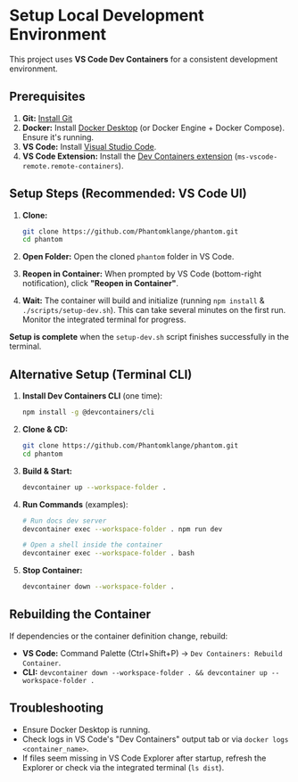 # Setup Local Development Environment

This project uses **VS Code Dev Containers** for a consistent development environment.

## Prerequisites

1. **Git:** [Install Git](https://git-scm.com/book/en/v2/Getting-Started-Installing-Git)
2. **Docker:** Install [Docker Desktop](https://www.docker.com/products/docker-desktop/) (or Docker Engine + Docker Compose). Ensure it's running.
3. **VS Code:** Install [Visual Studio Code](https://code.visualstudio.com/).
4. **VS Code Extension:** Install the [Dev Containers extension](https://marketplace.visualstudio.com/items?itemName=ms-vscode-remote.remote-containers) (`ms-vscode-remote.remote-containers`).

## Setup Steps (Recommended: VS Code UI)

1. **Clone:**

    ```bash
    git clone https://github.com/Phantomklange/phantom.git
    cd phantom
    ```

2. **Open Folder:** Open the cloned `phantom` folder in VS Code.
3. **Reopen in Container:** When prompted by VS Code (bottom-right notification), click **"Reopen in Container"**.
4. **Wait:** The container will build and initialize (running `npm install` & `./scripts/setup-dev.sh`). This can take several minutes on the first run. Monitor the integrated terminal for progress.

**Setup is complete** when the `setup-dev.sh` script finishes successfully in the terminal.

## Alternative Setup (Terminal CLI)

1. **Install Dev Containers CLI** (one time):

    ```bash
    npm install -g @devcontainers/cli
    ```

2. **Clone & CD:**

    ```bash
    git clone https://github.com/Phantomklange/phantom.git
    cd phantom
    ```

3. **Build & Start:**

    ```bash
    devcontainer up --workspace-folder .
    ```

4. **Run Commands** (examples):

    ```bash
    # Run docs dev server
    devcontainer exec --workspace-folder . npm run dev

    # Open a shell inside the container
    devcontainer exec --workspace-folder . bash
    ```

5. **Stop Container:**

    ```bash
    devcontainer down --workspace-folder .
    ```

## Rebuilding the Container

If dependencies or the container definition change, rebuild:

* **VS Code:** Command Palette (Ctrl+Shift+P) -> `Dev Containers: Rebuild Container`.
* **CLI:** `devcontainer down --workspace-folder . && devcontainer up --workspace-folder .`

## Troubleshooting

* Ensure Docker Desktop is running.
* Check logs in VS Code's "Dev Containers" output tab or via `docker logs <container_name>`.
* If files seem missing in VS Code Explorer after startup, refresh the Explorer or check via the integrated terminal (`ls dist`).
